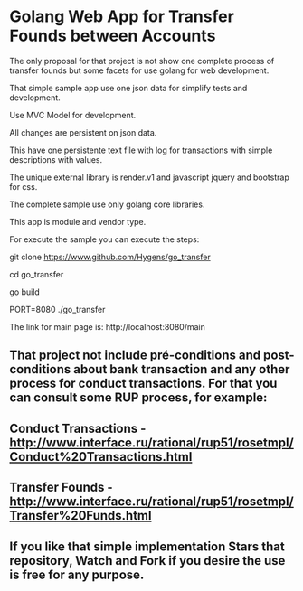 # Golang Web App for Transfer Founds between Accounts

The only proposal for that project is not show one complete process of transfer founds 
but some facets for use golang for web development.

That simple sample app use one json data for simplify tests and development.

Use MVC Model for development.

All changes are persistent on json data.

This have one persistente text file with log for transactions with simple
descriptions with values.

The unique external library is render.v1 and javascript jquery and bootstrap for css.

The complete sample use only golang core libraries.

This app is module and vendor type.

For execute the sample you can execute the steps:

git clone https://www.github.com/Hygens/go_transfer

cd go_transfer

go build

PORT=8080 ./go_transfer

The link for main page is:
http://localhost:8080/main

## That project not include pré-conditions and post-conditions about bank transaction and any other process for conduct transactions. For that you can consult some RUP process, for example: 

## Conduct Transactions - http://www.interface.ru/rational/rup51/rosetmpl/Conduct%20Transactions.html
## Transfer Founds - http://www.interface.ru/rational/rup51/rosetmpl/Transfer%20Funds.html

## If you like that simple implementation Stars that repository, Watch and Fork if you desire the use is free for any purpose.
